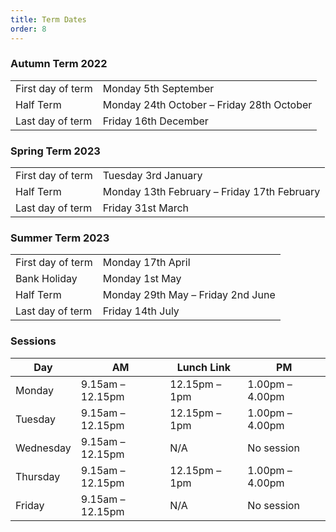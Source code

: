 ```yaml
---
title: Term Dates
order: 8
---
```


### Autumn Term 2022

|                   |                                           |
| ----------------- | ----------------------------------------- |
| First day of term | Monday 5th September                      |
| Half Term         | Monday 24th October – Friday 28th October |
| Last day of term  | Friday 16th December                      |

### Spring Term 2023

|                   |                                             |
| ----------------- | ------------------------------------------- |
| First day of term | Tuesday 3rd January                         |
| Half Term         | Monday 13th February – Friday 17th February |
| Last day of term  | Friday 31st March                          | -->

### Summer Term 2023

|                   |                                   |
| ----------------- | --------------------------------- |
| First day of term | Monday 17th April                 |
| Bank Holiday      | Monday 1st May                    |
| Half Term         | Monday 29th May – Friday 2nd June |
| Last day of term  | Friday 14th July                  |

### Sessions

| Day       | AM               | Lunch Link    | PM              |
| --------- | ---------------- | ------------- | --------------- |
| Monday    | 9.15am – 12.15pm | 12.15pm – 1pm | 1.00pm – 4.00pm |
| Tuesday   | 9.15am – 12.15pm | 12.15pm – 1pm | 1.00pm – 4.00pm |
| Wednesday | 9.15am – 12.15pm | N/A           | No session      |
| Thursday  | 9.15am – 12.15pm | 12.15pm – 1pm | 1.00pm – 4.00pm |
| Friday    | 9.15am – 12.15pm | N/A           | No session      |
